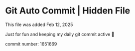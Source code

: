 # Git Auto Commit | Hidden File

This file was added Feb 12, 2025

Just for fun and keeping my daily git commit active 🤪

commit number: 1651669
